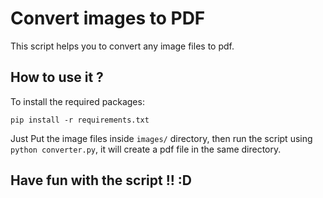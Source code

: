 # Convert images to PDF
This script helps you to convert any image files to pdf. 


## How to use it ?
To install the required packages:
```
pip install -r requirements.txt
```

Just Put the image files inside `images/` directory, then run the script using `python converter.py`, it will create a pdf file in the same directory.


##
## Have fun with the script !! :D  